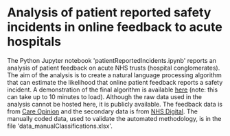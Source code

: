 # Analysis of patient reported safety incidents in online feedback to acute hospitals
The Python Jupyter notebook 'patientReportedIncidents.ipynb' reports an analysis of patient feedback on acute NHS trusts (hospital conglomerates). The aim of the analysis is to create a natural language processing algorithm that can estimate the likelihood that online patient feedback reports a safety incident. A demonstration of the final algorithm is available [here](https://tinyurl.com/safetyIncidentsDemo) (note: this can take up to 10 minutes to load). Although the raw data used in the analysis cannot be hosted here, it is publicly available. The feedback data is from [Care Opinion](https://www.careopinion.org.uk/) and the secondary data is from [NHS Digital](https://digital.nhs.uk/). The manually coded data, used to validate the automated methodology, is in the file 'data_manualClassifications.xlsx'. 
